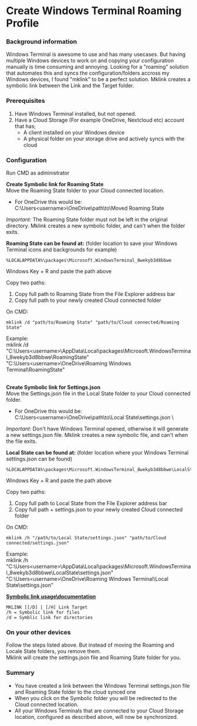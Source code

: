 <h1>Create Windows Terminal Roaming Profile</h1>
<h3>Background information</h3>
Windows Terminal is awesome to use and has many usecases. But having multiple Windows devices to work on and copying your configuration manually is time consuming and annoying. 
Looking for a "roaming" solution that automates this and syncs the configuration/folders accross my Windows devices, I found "mklink" to be a perfect solution.
Mklink creates a symbolic link between the Link and the Target folder.

<h3>Prerequisites</h3>

1. Have Windows Terminal installed, but not opened.
1. Have a Cloud Storage (For example OneDrive, Nextcloud etc) account that has; 
   - A client installed on your Windows device
   - A physical folder on your storage drive and actively syncs with the cloud

<h3>Configuration</h3>
<p>Run CMD as administrator<br></p>

**Create Symbolic link for Roaming State**\
Move the Roaming State folder to your Cloud connected location.
  - For OneDrive this would be: C:\Users\<username>\OneDrive\path\to\Moved Roaming State

*Important:* The Roaming State folder must not be left in the original directory. Mklink creates a new symbolic folder, and can't when the folder exits.

**Roaming State can be found at:** (folder location to save your Windows Terminal icons and backgrounds for example)
```
%LOCALAPPDATA%\packages\Microsoft.WindowsTerminal_8wekyb3d8bbwe
```
Windows Key + R and paste the path above

Copy two paths:
1. Copy full path to Roaming State from the File Explorer address bar
1. Copy full path to your newly created Cloud connected folder

On CMD:
```
mklink /d "path/to/Roaming State" "path/to/Cloud connected/Roaming State"
```
Example:\
mklink /d "C:\Users\<username>\AppData\Local\packages\Microsoft.WindowsTerminal_8wekyb3d8bbwe\RoamingState" "C:\Users\<username>\OneDrive\Roaming Windows Terminal\RoamingState"
<br></br>

**Create Symbolic link for Settings.json**\
Move the Settings.json file in the Local State folder to your Cloud connected folder.
  - For OneDrive this would be: C:\Users\<username>\OneDrive\path\to\Local State\settings.json \

*Important:* Don't have Windows Terminal opened, otherwise it will generate a new settings.json file. Mklink creates a new symbolic file, and can't when the file exits.

**Local State can be found at:** (folder location where your Windows Terminal settings.json can be found)
```
%LOCALAPPDATA%\packages\Microsoft.WindowsTerminal_8wekyb3d8bbwe\LocalState
```
Windows Key + R and paste the path above

Copy two paths:
1. Copy full path to Local State from the File Explorer address bar
1. Copy full path + settings.json to your newly created Cloud connected folder

On CMD:
```
mklink /h "/path/to/Local State/settings.json" "path/to/Cloud connected/settings.json" 
``` 
Example:\
mklink /h "C:\Users\<username>\AppData\Local\packages\Microsoft.WindowsTerminal_8wekyb3d8bbwe\LocalState\settings.json" "C:\Users\<username>\OneDrive\Roaming Windows Terminal\Local State\settings.json"

**[Symbolic link usage\documentation](https://docs.microsoft.com/en-us/windows-server/administration/windows-commands/mklink)** 
``` 
MKLINK [[/D] | [/H] Link Target
/h = Symbolic link for files
/d = Symblic link for directories
```

<h3>On your other devices</h3>
<p>Follow the steps listed above. But instead of moving the Roaming and Locale State folders, you remove them. <br>
Mklink will create the settings.json file and Roaming State folder for you. </p>

<h3>Summary</h3>

* You have created a link between the Windows Terminal settings.json file and Roaming State folder to the cloud synced one
* When you click on the Symbolic folder you will be redirected to the Cloud connected location.
* All your Windows Terminals that are connected to your Cloud Storage location, configured as described above, will now be synchronized.
